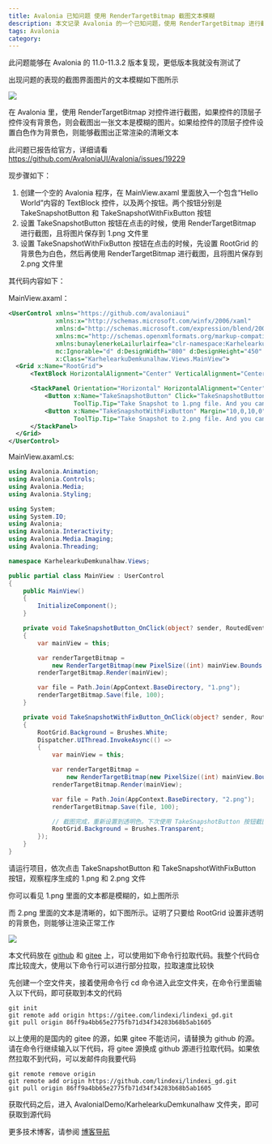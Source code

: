 ```yaml
---
title: Avalonia 已知问题 使用 RenderTargetBitmap 截图文本模糊
description: 本文记录 Avalonia 的一个已知问题，使用 RenderTargetBitmap 进行截图时，如果顶层子控件没有设置背景色或背景色是透明色，则截图保存出来的图片里面的文本字符串都是模糊的
tags: Avalonia
category: 
---
```


<!-- CreateTime:2025/07/11 07:27:03 -->

<!-- 发布 -->
<!-- 博客 -->

此问题能够在 Avalonia 的 11.0-11.3.2 版本复现，更低版本我就没有测试了

出现问题的表现的截图界面图片的文本模糊如下图所示

<!-- ![](image/Avalonia 已知问题 使用 RenderTargetBitmap 截图文本模糊/Avalonia 已知问题 使用 RenderTargetBitmap 截图文本模糊0.png) -->
![](http://cdn.lindexi.site/lindexi-20257101442354396.jpg)

在 Avalonia 里，使用 RenderTargetBitmap 对控件进行截图，如果控件的顶层子控件没有背景色，则会截图出一张文本是模糊的图片。如果给控件的顶层子控件设置白色作为背景色，则能够截图出正常渲染的清晰文本

此问题已报告给官方，详细请看 https://github.com/AvaloniaUI/Avalonia/issues/19229

现步骤如下：

1. 创建一个空的 Avalonia 程序，在 MainView.axaml 里面放入一个包含“Hello World”内容的 TextBlock 控件，以及两个按钮。两个按钮分别是 TakeSnapshotButton 和 TakeSnapshotWithFixButton 按钮
2. 设置 TakeSnapshotButton 按钮在点击的时候，使用 RenderTargetBitmap 进行截图，且将图片保存到 1.png 文件里
3. 设置 TakeSnapshotWithFixButton 按钮在点击的时候，先设置 RootGrid 的背景色为白色，然后再使用 RenderTargetBitmap 进行截图，且将图片保存到 2.png 文件里

其代码内容如下：

MainView.axaml：

```xml
<UserControl xmlns="https://github.com/avaloniaui"
             xmlns:x="http://schemas.microsoft.com/winfx/2006/xaml"
             xmlns:d="http://schemas.microsoft.com/expression/blend/2008"
             xmlns:mc="http://schemas.openxmlformats.org/markup-compatibility/2006"
             xmlns:bunaylenerkeLailurlairfea="clr-namespace:KarhelearkuDemkunalhaw"
             mc:Ignorable="d" d:DesignWidth="800" d:DesignHeight="450"
             x:Class="KarhelearkuDemkunalhaw.Views.MainView">
  <Grid x:Name="RootGrid">
      <TextBlock HorizontalAlignment="Center" VerticalAlignment="Center" Text="Hello World"></TextBlock>

      <StackPanel Orientation="Horizontal" HorizontalAlignment="Center" VerticalAlignment="Center" Margin="10,300,10,10">
          <Button x:Name="TakeSnapshotButton" Click="TakeSnapshotButton_OnClick"
                  ToolTip.Tip="Take Snapshot to 1.png file. And you can find the blur text.">Take Snapshot</Button>
          <Button x:Name="TakeSnapshotWithFixButton" Margin="10,0,10,0" Click="TakeSnapshotWithFixButton_OnClick"
                  ToolTip.Tip="Take Snapshot to 2.png file. And you can find the clear text.">Take Snapshot with fix</Button>
      </StackPanel>
  </Grid>
</UserControl>
```

MainView.axaml.cs:

```csharp
using Avalonia.Animation;
using Avalonia.Controls;
using Avalonia.Media;
using Avalonia.Styling;

using System;
using System.IO;
using Avalonia;
using Avalonia.Interactivity;
using Avalonia.Media.Imaging;
using Avalonia.Threading;

namespace KarhelearkuDemkunalhaw.Views;

public partial class MainView : UserControl
{
    public MainView()
    {
        InitializeComponent();
    }

    private void TakeSnapshotButton_OnClick(object? sender, RoutedEventArgs e)
    {
        var mainView = this;

        var renderTargetBitmap =
            new RenderTargetBitmap(new PixelSize((int) mainView.Bounds.Width, (int) mainView.Bounds.Height), new Vector(96, 96));
        renderTargetBitmap.Render(mainView);

        var file = Path.Join(AppContext.BaseDirectory, "1.png");
        renderTargetBitmap.Save(file, 100);
    }

    private void TakeSnapshotWithFixButton_OnClick(object? sender, RoutedEventArgs e)
    {
        RootGrid.Background = Brushes.White;
        Dispatcher.UIThread.InvokeAsync(() =>
        {
            var mainView = this;

            var renderTargetBitmap =
                new RenderTargetBitmap(new PixelSize((int) mainView.Bounds.Width, (int) mainView.Bounds.Height), new Vector(96, 96));
            renderTargetBitmap.Render(mainView);

            var file = Path.Join(AppContext.BaseDirectory, "2.png");
            renderTargetBitmap.Save(file, 100);

            // 截图完成，重新设置到透明色。下次使用 TakeSnapshotButton 按钮截图时，依然文本模糊
            RootGrid.Background = Brushes.Transparent;
        });
    }
}
```

请运行项目，依次点击 TakeSnapshotButton 和 TakeSnapshotWithFixButton 按钮，观察程序生成的 1.png 和 2.png 文件

你可以看见 1.png 里面的文本都是模糊的，如上图所示

而 2.png 里面的文本是清晰的，如下图所示。证明了只要给 RootGrid 设置非透明的背景色，则能够让渲染正常工作

<!-- ![](image/Avalonia 已知问题 使用 RenderTargetBitmap 截图文本模糊/Avalonia 已知问题 使用 RenderTargetBitmap 截图文本模糊1.png) -->
![](http://cdn.lindexi.site/lindexi-20257101444123040.jpg)

本文代码放在 [github](https://github.com/lindexi/lindexi_gd/tree/86ff9a4bb65e2775fb71d34f34283b68b5ab1605/AvaloniaIDemo/KarhelearkuDemkunalhaw) 和 [gitee](https://gitee.com/lindexi/lindexi_gd/blob/86ff9a4bb65e2775fb71d34f34283b68b5ab1605/AvaloniaIDemo/KarhelearkuDemkunalhaw) 上，可以使用如下命令行拉取代码。我整个代码仓库比较庞大，使用以下命令行可以进行部分拉取，拉取速度比较快

先创建一个空文件夹，接着使用命令行 cd 命令进入此空文件夹，在命令行里面输入以下代码，即可获取到本文的代码

```
git init
git remote add origin https://gitee.com/lindexi/lindexi_gd.git
git pull origin 86ff9a4bb65e2775fb71d34f34283b68b5ab1605
```

以上使用的是国内的 gitee 的源，如果 gitee 不能访问，请替换为 github 的源。请在命令行继续输入以下代码，将 gitee 源换成 github 源进行拉取代码。如果依然拉取不到代码，可以发邮件向我要代码

```
git remote remove origin
git remote add origin https://github.com/lindexi/lindexi_gd.git
git pull origin 86ff9a4bb65e2775fb71d34f34283b68b5ab1605
```

获取代码之后，进入 AvaloniaIDemo/KarhelearkuDemkunalhaw 文件夹，即可获取到源代码

更多技术博客，请参阅 [博客导航](https://blog.lindexi.com/post/%E5%8D%9A%E5%AE%A2%E5%AF%BC%E8%88%AA.html )
